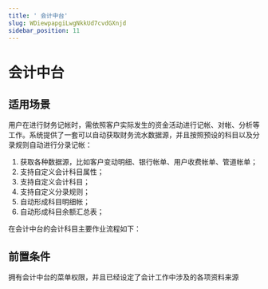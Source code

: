 ```yaml
---
title: ' 会计中台'
slug: WDiewpapgiLwgNkkUd7cvdGXnjd
sidebar_position: 11
---
```



#  会计中台

## 适用场景

用户在进行财务记帐时，需依照客户实际发生的资金活动进行记帐、对帐、分析等工作。系统提供了一套可以自动获取财务流水数据源，并且按照预设的科目以及分录规则自动进行分录记帐：

1. 获取各种数据源，比如客户变动明细、银行帐单、用户收费帐单、管道帐单； 
2. 支持自定义会计科目属性； 
3. 支持自定义会计科目； 
4. 支持自定义分录规则； 
5. 自动形成科目明细帐； 
6. 自动形成科目余额汇总表；

在会计中台的会计科目主要作业流程如下：

## 前置条件

拥有会计中台的菜单权限，并且已经设定了会计工作中涉及的各项资料来源

